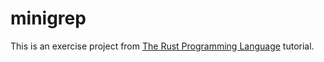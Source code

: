 # minigrep

This is an exercise project from [The Rust Programming Language](https://doc.rust-lang.org/book/ch12-00-an-io-project.html) tutorial.
